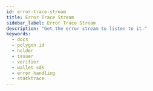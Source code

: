 ```yaml
---
id: error-trace-stream
title: Error Trace Stream
sidebar_label: Error Trace Stream
description: "Get the error stream to listen to it."
keywords:
  - docs
  - polygon id
  - holder
  - issuer
  - verifier
  - wallet sdk
  - error handling
  - stacktrace
---
```

